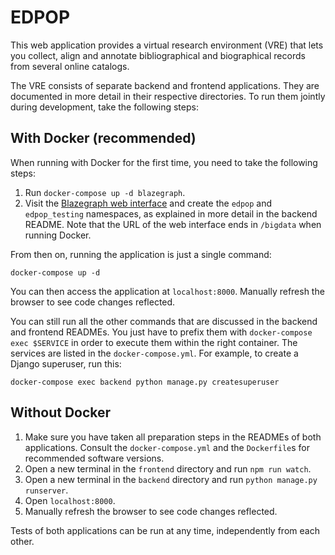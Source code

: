 # EDPOP

This web application provides a virtual research environment (VRE) that lets you collect, align and annotate bibliographical and biographical records from several online catalogs.

The VRE consists of separate backend and frontend applications. They are documented in more detail in their respective directories. To run them jointly during development, take the following steps:

## With Docker (recommended)

When running with Docker for the first time, you need to take the following steps:

1. Run `docker-compose up -d blazegraph`.
2. Visit the [Blazegraph web interface](http://localhost:9999/bigdata) and create the `edpop` and `edpop_testing` namespaces, as explained in more detail in the backend README. Note that the URL of the web interface ends in `/bigdata` when running Docker.

From then on, running the application is just a single command:

``` shell
docker-compose up -d
```

You can then access the application at `localhost:8000`. Manually refresh the browser to see code changes reflected.

You can still run all the other commands that are discussed in the backend and frontend READMEs. You just have to prefix them with `docker-compose exec $SERVICE` in order to execute them within the right container. The services are listed in the `docker-compose.yml`. For example, to create a Django superuser, run this:

``` shell
docker-compose exec backend python manage.py createsuperuser
```

## Without Docker

1. Make sure you have taken all preparation steps in the READMEs of both applications. Consult the `docker-compose.yml` and the `Dockerfile`s for recommended software versions.
2. Open a new terminal in the `frontend` directory and run `npm run watch`.
3. Open a new terminal in the `backend` directory and run `python manage.py runserver`.
4. Open `localhost:8000`.
5. Manually refresh the browser to see code changes reflected.

Tests of both applications can be run at any time, independently from each other.
